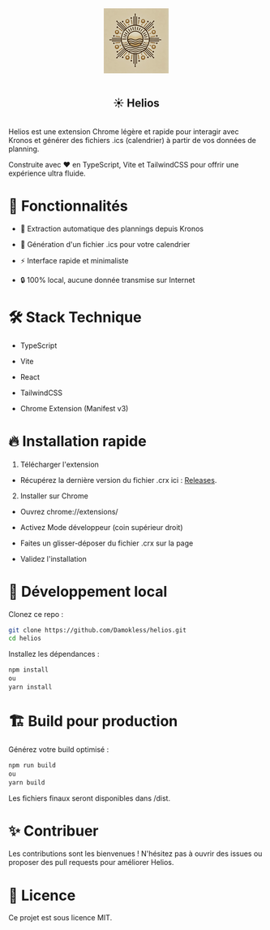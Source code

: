 <div align="center">
<img src="./public/icon128.png" align="center" />
</div>
<br>

## <div align="center">☀️ Helios</div>
 <br />
Helios est une extension Chrome légère et rapide pour interagir avec Kronos et générer des fichiers .ics (calendrier) à partir de vos données de planning.

Construite avec ❤️ en TypeScript, Vite et TailwindCSS pour offrir une expérience ultra fluide.

# 🚀 Fonctionnalités
 - 📅 Extraction automatique des plannings depuis Kronos

 - 📝 Génération d'un fichier .ics pour votre calendrier

 - ⚡ Interface rapide et minimaliste

- 🔒 100% local, aucune donnée transmise sur Internet

# 🛠️ Stack Technique
- TypeScript

- Vite

- React

- TailwindCSS

- Chrome Extension (Manifest v3)

# 🔥 Installation rapide
1. Télécharger l'extension

- Récupérez la dernière version du fichier .crx ici : [Releases](https://github.com/Damokless/Helios/releases).

2. Installer sur Chrome

- Ouvrez chrome://extensions/

- Activez Mode développeur (coin supérieur droit)

- Faites un glisser-déposer du fichier .crx sur la page

- Validez l'installation

# 🧩 Développement local
Clonez ce repo :

```bash
git clone https://github.com/Damokless/helios.git
cd helios
```
Installez les dépendances :

```bash
npm install
ou
yarn install
```

# 🏗️ Build pour production
Générez votre build optimisé :

```bash
npm run build
ou
yarn build
```

Les fichiers finaux seront disponibles dans /dist.

# ✨ Contribuer
Les contributions sont les bienvenues !
N'hésitez pas à ouvrir des issues ou proposer des pull requests pour améliorer Helios.

# 📜 Licence
Ce projet est sous licence MIT.
